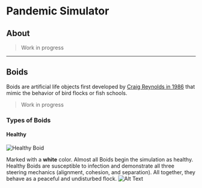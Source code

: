 # Pandemic Simulator
## About
>Work in progress
- - -
## Boids
Boids are artificial life objects first developed by [Craig Reynolds in 1986](https://www.red3d.com/cwr/boids/ "Craig Reynolds Boids article") that mimic the behavior of bird flocks or fish schools.
> Work in progress 

### Types of Boids
#### Healthy
![Healthy Boid](https://i.imgur.com/djAt08a.png)

Marked with a **white** color. Almost all Boids begin the simulation as healthy. Healthy Boids are susceptible to infection and demonstrate all three steering mechanics (alignment, cohesion, and separation). All together, they behave as a peaceful and undisturbed flock.
![Alt Text](https://media.giphy.com/media/UU2Y1ChqnALWbN7EtS/giphy.gif)